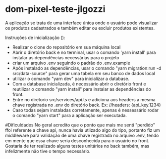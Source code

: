 # dom-pixel-teste-jlgozzi

A aplicação se trata de uma interface única onde o usuário pode visualizar os produtos cadastrados e também editar ou excluir produtos existentes.


Instruções de inicialização ():
- Realizar o clone do repositório em sua máquina local
- Abrir o diretório back e no terminal, usar o comando 'yarn install' para instalar as dependências necessárias para o projeto
- criar um arquivo .env seguindo o padrão do .env.example
- Após instalado as dependências, usar o comando "yarn migration:run -d src/data-source" para gerar uma tabela em seu banco de dados local
- utilizar o comando "yarn dev" para inicializar a database.
- Com a database inicializada, é necessário abrir o diretório front e reutilizar o comando "yarn install" para instalar as dependências do front.
- Entre no diretorio src/services/api.ts e adiciona aos headers a mesma chave registrada no .env do diretório back.
  Ex: //headers: {api_key.1234}
- Caso todas sejam instaladas corretamente, apenas é nessessário rodar o comando "yarn start" para a aplicação ser executada.

#Dificuldades
  No geral acredito que o ponto que mais me senti "perdido" ffoi referente a chave api, nunca havia utlizado algo do tipo, portanto fiz um middleware para validação de uma chave registrada no arquivo .env, tendo em mente que essa chave seria desconhecida para o usuário no front.
    Gostaria de ter realizado alguns testes unitários no back também, mas infelizmente não tive o tempo necessário.
